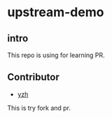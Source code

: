 # upstream-demo

## intro

This repo is using for learning PR.

## Contributor
- [yzh](https://github.com/yzh-han)

This is try fork and pr.
